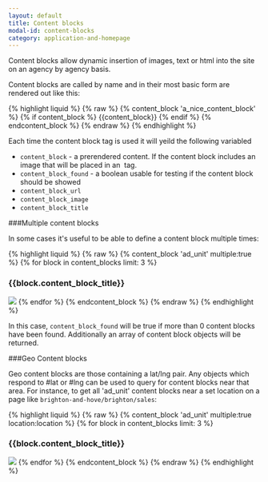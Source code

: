 ```yaml
---
layout: default
title: Content blocks
modal-id: content-blocks
category: application-and-homepage
---
```

Content blocks allow dynamic insertion of images, text or html into the site on an agency by agency basis.

Content blocks are called by name and in their most basic form are rendered out like this:

{% highlight liquid %}
{% raw %}
{% content_block 'a_nice_content_block' %}
 {% if content_block %}
  {{content_block}}
 {% endif %}
{% endcontent_block %}
{% endraw %}
{% endhighlight %}

Each time the content block tag is used it will yeild the following variabled

- `content_block` - a prerendered content. If the content block includes an image that will be placed in an <img> tag.
- `content_block_found` - a boolean usable for testing if the content block should be showed
- `content_block_url`
- `content_block_image`
- `content_block_title`

###Multiple content blocks

In some cases it's useful to be able to define a content block multiple times:

{% highlight liquid %}
{% raw %}
{% content_block 'ad_unit' multiple:true %}
 {% for block in content_blocks limit: 3 %}
  <h3>{{block.content_block_title}}</h3>
  <img src="{{block.content_block_title}}"/>
 {% endfor %}
{% endcontent_block %}
{% endraw %}
{% endhighlight %}

In this case, `content_block_found` will be true if more than 0 content blocks have been found. Additionally an array of
content block objects will be returned.

###Geo Content blocks

Geo content blocks are those containing a lat/lng pair. Any objects which respond to #lat or #lng can be used to query for content blocks near that area. For instance, to get all 'ad_unit' content blocks near a set location on a page like `brighton-and-hove/brighton/sales`:

{% highlight liquid %}
{% raw %}
{% content_block 'ad_unit' multiple:true location:location %}
 {% for block in content_blocks limit: 3 %}
  <h3>{{block.content_block_title}}</h3>
  <img src="{{block.content_block_title}}"/>
 {% endfor %}
{% endcontent_block %}
{% endraw %}
{% endhighlight %}
